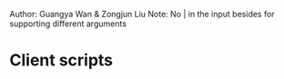 Author: Guangya Wan & Zongjun Liu
Note: No | in the input besides for supporting different arguments

# Client scripts
## 